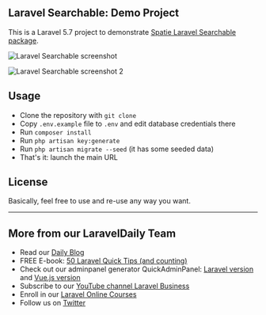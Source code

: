 ## Laravel Searchable: Demo Project

This is a Laravel 5.7 project to demonstrate [Spatie Laravel Searchable package](https://github.com/spatie/laravel-searchable).

![Laravel Searchable screenshot](https://laraveldaily.com/wp-content/uploads/2018/12/Screen-Shot-2018-12-28-at-11.51.20-AM.png)

![Laravel Searchable screenshot 2](https://laraveldaily.com/wp-content/uploads/2018/12/Screen-Shot-2018-12-28-at-11.51.06-AM.png)

## Usage

- Clone the repository with `git clone`
- Copy `.env.example` file to `.env` and edit database credentials there
- Run `composer install`
- Run `php artisan key:generate`
- Run `php artisan migrate --seed` (it has some seeded data)
- That's it: launch the main URL

## License

Basically, feel free to use and re-use any way you want.

---

## More from our LaravelDaily Team

- Read our [Daily Blog](https://laraveldaily.com)
- FREE E-book: [50 Laravel Quick Tips (and counting)](https://laraveldaily.com/free-e-book-40-laravel-quick-tips-and-counting/)
- Check out our adminpanel generator QuickAdminPanel: [Laravel version](https://quickadminpanel.com) and [Vue.js version](https://vue.quickadminpanel.com)
- Subscribe to our [YouTube channel Laravel Business](https://www.youtube.com/channel/UCTuplgOBi6tJIlesIboymGA)
- Enroll in our [Laravel Online Courses](https://laraveldaily.teachable.com/)
- Follow us on [Twitter](https://twitter.com/dailylaravel)
